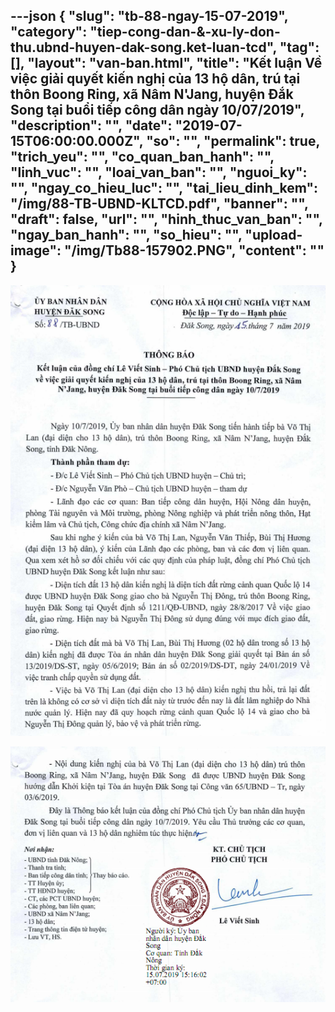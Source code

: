 ---json
{
    "slug": "tb-88-ngay-15-07-2019",
    "category": "tiep-cong-dan-&-xu-ly-don-thu.ubnd-huyen-dak-song.ket-luan-tcd",
    "tag": [],
    "layout": "van-ban.html",
    "title": "Kết luận Về việc giải quyết kiến nghị của 13 hộ dân, trú tại thôn Boong Ring, xã Nâm N'Jang, huyện Đắk Song tại buổi tiếp công dân ngày 10/07/2019",
    "description": "",
    "date": "2019-07-15T06:00:00.000Z",
    "so": "",
    "permalink": true,
    "trich_yeu": "",
    "co_quan_ban_hanh": "",
    "linh_vuc": "",
    "loai_van_ban": "",
    "nguoi_ky": "",
    "ngay_co_hieu_luc": "",
    "tai_lieu_dinh_kem": "/img/88-TB-UBND-KLTCD.pdf",
    "banner": "",
    "draft": false,
    "url": "",
    "hinh_thuc_van_ban": "",
    "ngay_ban_hanh": "",
    "so_hieu": "",
    "upload-image": "/img/Tb88-157902.PNG",
    "__content__": ""
}
---
<p><img alt="" src="/img/Tb88-157901.PNG" /></p>

<p><img alt="" src="/img/Tb88-157902.PNG" /></p>
